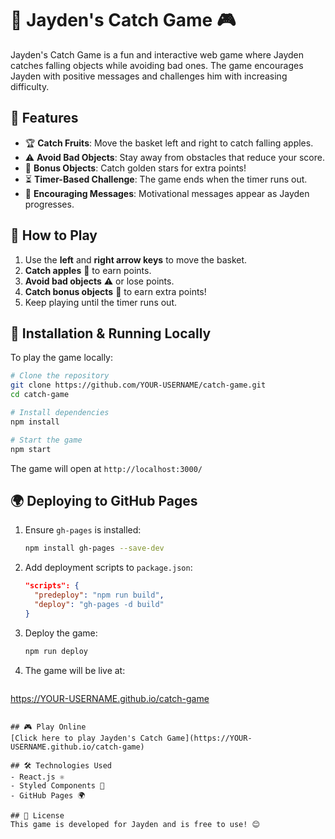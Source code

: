 # 🍎 Jayden's Catch Game 🎮

Jayden's Catch Game is a fun and interactive web game where Jayden catches falling objects while avoiding bad ones. The game encourages Jayden with positive messages and challenges him with increasing difficulty.

## 🚀 Features
- 🏆 **Catch Fruits**: Move the basket left and right to catch falling apples.
- ⚠️ **Avoid Bad Objects**: Stay away from obstacles that reduce your score.
- 🌟 **Bonus Objects**: Catch golden stars for extra points!
- ⏳ **Timer-Based Challenge**: The game ends when the timer runs out.
- 🎉 **Encouraging Messages**: Motivational messages appear as Jayden progresses.

## 📌 How to Play
1. Use the **left** and **right arrow keys** to move the basket.
2. **Catch apples** 🍎 to earn points.
3. **Avoid bad objects** ⚠️ or lose points.
4. **Catch bonus objects** 🌟 to earn extra points!
5. Keep playing until the timer runs out.

## 🔧 Installation & Running Locally
To play the game locally:
```bash
# Clone the repository
git clone https://github.com/YOUR-USERNAME/catch-game.git
cd catch-game

# Install dependencies
npm install

# Start the game
npm start
```
The game will open at `http://localhost:3000/`

## 🌍 Deploying to GitHub Pages
1. Ensure `gh-pages` is installed:
   ```bash
   npm install gh-pages --save-dev
   ```
2. Add deployment scripts to `package.json`:
   ```json
   "scripts": {
     "predeploy": "npm run build",
     "deploy": "gh-pages -d build"
   }
   ```
3. Deploy the game:
   ```bash
   npm run deploy
   ```
4. The game will be live at:
   ```
https://YOUR-USERNAME.github.io/catch-game
   ```

## 🎮 Play Online
[Click here to play Jayden's Catch Game](https://YOUR-USERNAME.github.io/catch-game)

## 🛠️ Technologies Used
- React.js ⚛️
- Styled Components 💅
- GitHub Pages 🌍

## 📜 License
This game is developed for Jayden and is free to use! 😊

